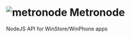 ![metronode](http://www.metronode.org/img/logo/metronode-96x96.png) Metronode
==========
NodeJS API for WinStore/WinPhone apps
